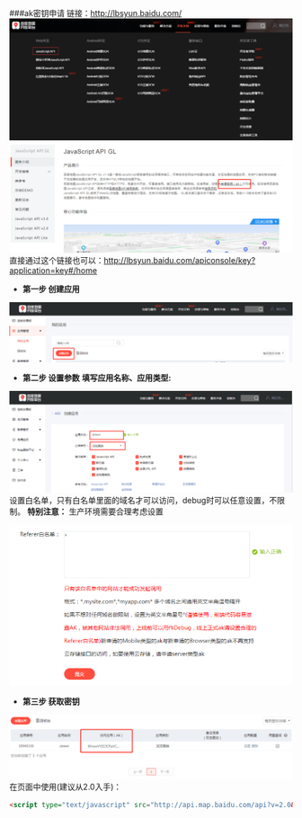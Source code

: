 ###ak密钥申请
链接：http://lbsyun.baidu.com/
![密钥申请入口](./images/百度地图api密钥申请入口.png)
![](./images/百度地图api、ak密钥入口2.png)
直接通过这个链接也可以：http://lbsyun.baidu.com/apiconsole/key?application=key#/home

- **第一步 创建应用**

![创建应用](./images/ak创建应用.png)
<br>
- **第二步 设置参数**
**填写应用名称、应用类型:**

![应用名称、类型](./images/ak创建应用1.png)
设置白名单，只有白名单里面的域名才可以访问，debug时可以任意设置，不限制。
**特别注意：** 生产环境需要合理考虑设置

![ak白名单设置](./images/ak密钥申请白名单设置.png)

- **第三步 获取密钥**

![ak密钥获取](./images/ak密钥获取.png)
在页面中使用(建议从2.0入手)：
```html
<script type="text/javascript" src="http://api.map.baidu.com/api?v=2.0&ak=8VwwVYZCfCPaVCZE7auQTP4kNqQaDKgr"></script>
```